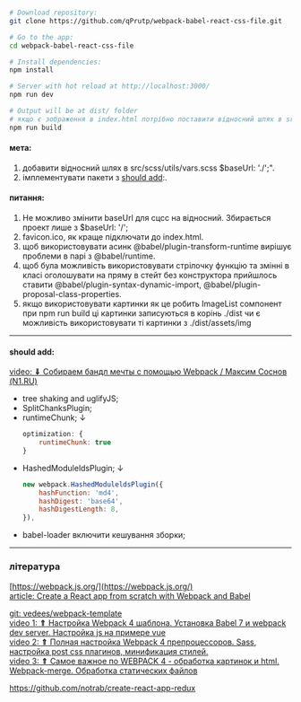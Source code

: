 
```bash

# Download repository:
git clone https://github.com/qPrutp/webpack-babel-react-css-file.git

# Go to the app:
cd webpack-babel-react-css-file

# Install dependencies:
npm install

# Server with hot reload at http://localhost:3000/
npm run dev

# Output will be at dist/ folder
# якщо є зображення в index.html потрібно поставити відносний шлях в src="./assets/img/..." відповідного елементу.
npm run build
```
#### мета:
1. добавити відносний шлях в src/scss/utils/vars.scss $baseUrl: './';".
2. імплементувати пакети з [should add](#should_add):.
#### питання:
1. Не можливо змінити baseUrl для сцсс на відносний. Збирається проект лише з $baseUrl: '/'; 
2. favicon.ico, як краще підключати до index.html.
3. щоб використовувати асинк @babel/plugin-transform-runtime вирішує проблеми в парі з @babel/runtime.
4. щоб була можливість використовувати стрілочку функцію та змінні в класі оголошувати на пряму в стейт без конструктора прийшлось ставити @babel/plugin-syntax-dynamic-import, @babel/plugin-proposal-class-properties.
5. якщо використовувати картинки як це робить ImageList сомпонент при npm run build ці картинки записуються в корінь ./dist чи є можливість використовувати ті картинки з ./dist/assets/img
---
#### <a name="should_add"></a> should add:
[video: <b>&dArr;</b> Собираем бандл мечты с помощью Webpack / Максим Соснов (N1.RU)](https://www.youtube.com/watch?v=4ClK_0fxsVM)
 - tree shaking and uglifyJS;
 - SplitChanksPlugin;
 - runtimeChunk; &darr;
    ```js
    optimization: {
        runtimeChunk: true
    }
    ```
 - HashedModuleldsPlugin; &darr;
   ```js
   new webpack.HashedModuleldsPlugin({
       hashFunction: 'md4',
       hashDigest: 'base64',
       hashDigestLength: 8,
   }),
   ```
- babel-loader включити кешування зборки;
---
### література
[https://webpack.js.org/](https://webpack.js.org/)<br />
[article: Create a React app from scratch with Webpack and Babel](https://www.sentinelstand.com/article/create-react-app-from-scratch-with-webpack-and-babel)<br />

[git: vedees/webpack-template](https://github.com/vedees/webpack-template)<br />
[video 1: <b>&#8657;</b> Настройка Webpack 4 шаблона. Установка Babel 7 и webpack dev server. Настройка js на примере vue](https://www.youtube.com/watch?v=JcKRovPhGo8)<br />
[video 2: <b>&#8657;</b> Полная настройка Webpack 4 препроцессоров. Sass, настройка post css плагинов, минификация стилей.](https://www.youtube.com/watch?v=qqTIqwQX8nc)<br />
[video 3: <b>&#8657;</b> Самое важное по WEBPACK 4 - обработка картинок и html. Webpack-merge. Обработка статических файлов](https://www.youtube.com/watch?v=QF3EcxymIcc&t=122s)

https://github.com/notrab/create-react-app-redux